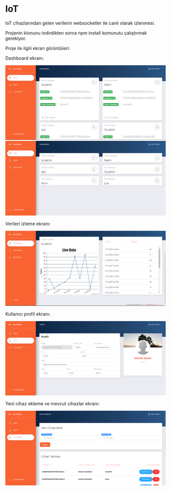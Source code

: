 # IoT
IoT cihazlarından gelen verilerin websocketler ile canlı olarak izlenmesi.

Projenin klonunu indirdikten sonra npm install komunutu çalıştırmak gerekiyor.

Proje ile ilgili ekran görüntüleri:

Dashboard ekranı:

![Screenshot](images/1.PNG)
![Screenshot](images/2.PNG)

Verileri izleme ekranı:

![Screenshot](images/5.PNG)

Kullanıcı profil ekranı:

![Screenshot](images/3.PNG)

Yeni cihaz ekleme ve mevcut cihazlar ekranı:

![Screenshot](images/4.PNG)

